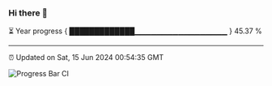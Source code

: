 ### Hi there 👋

⏳ Year progress { █████████████▁▁▁▁▁▁▁▁▁▁▁▁▁▁▁▁▁ } 45.37 %

---

⏰ Updated on Sat, 15 Jun 2024 00:54:35 GMT

![Progress Bar CI](https://github.com/liununu/liununu/workflows/Progress%20Bar%20CI/badge.svg)
